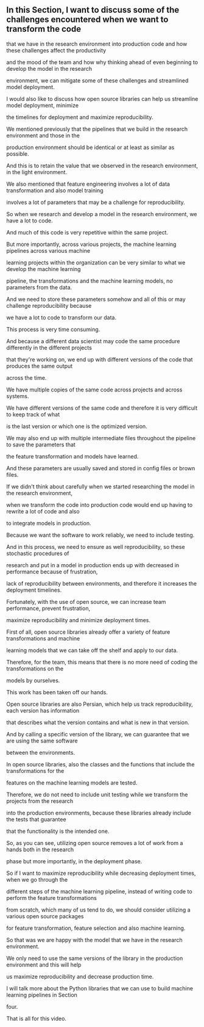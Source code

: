 ## In this Section, I want to discuss some of the challenges encountered when we want to transform the code

that we have in the research environment into production code and how these challenges affect the productivity

and the mood of the team and how why thinking ahead of even beginning to develop the model in the research

environment, we can mitigate some of these challenges and streamlined model deployment.

I would also like to discuss how open source libraries can help us streamline model deployment, minimize

the timelines for deployment and maximize reproducibility.

We mentioned previously that the pipelines that we build in the research environment and those in the

production environment should be identical or at least as similar as possible.

And this is to retain the value that we observed in the research environment, in the light environment.

We also mentioned that feature engineering involves a lot of data transformation and also model training

involves a lot of parameters that may be a challenge for reproducibility.

So when we research and develop a model in the research environment, we have a lot to code.

And much of this code is very repetitive within the same project.

But more importantly, across various projects, the machine learning pipelines across various machine

learning projects within the organization can be very similar to what we develop the machine learning

pipeline, the transformations and the machine learning models, no parameters from the data.

And we need to store these parameters somehow and all of this or may challenge reproducibility because

we have a lot to code to transform our data.

This process is very time consuming.

And because a different data scientist may code the same procedure differently in the different projects

that they're working on, we end up with different versions of the code that produces the same output

across the time.

We have multiple copies of the same code across projects and across systems.

We have different versions of the same code and therefore it is very difficult to keep track of what

is the last version or which one is the optimized version.

We may also end up with multiple intermediate files throughout the pipeline to save the parameters that

the feature transformation and models have learned.

And these parameters are usually saved and stored in config files or brown files.

If we didn't think about carefully when we started researching the model in the research environment,

when we transform the code into production code would end up having to rewrite a lot of code and also

to integrate models in production.

Because we want the software to work reliably, we need to include testing.

And in this process, we need to ensure as well reproducibility, so these stochastic procedures of

research and put in a model in production ends up with decreased in performance because of frustration,

lack of reproducibility between environments, and therefore it increases the deployment timelines.

Fortunately, with the use of open source, we can increase team performance, prevent frustration,

maximize reproducibility and minimize deployment times.

First of all, open source libraries already offer a variety of feature transformations and machine

learning models that we can take off the shelf and apply to our data.

Therefore, for the team, this means that there is no more need of coding the transformations on the

models by ourselves.

This work has been taken off our hands.

Open source libraries are also Persian, which help us track reproducibility, each version has information

that describes what the version contains and what is new in that version.

And by calling a specific version of the library, we can guarantee that we are using the same software

between the environments.

In open source libraries, also the classes and the functions that include the transformations for the

features on the machine learning models are tested.

Therefore, we do not need to include unit testing while we transform the projects from the research

into the production environments, because these libraries already include the tests that guarantee

that the functionality is the intended one.

So, as you can see, utilizing open source removes a lot of work from a hands both in the research

phase but more importantly, in the deployment phase.

So if I want to maximize reproducibility while decreasing deployment times, when we go through the

different steps of the machine learning pipeline, instead of writing code to perform the feature transformations

from scratch, which many of us tend to do, we should consider utilizing a various open source packages

for feature transformation, feature selection and also machine learning.

So that was we are happy with the model that we have in the research environment.

We only need to use the same versions of the library in the production environment and this will help

us maximize reproducibility and decrease production time.

I will talk more about the Python libraries that we can use to build machine learning pipelines in Section

four.

That is all for this video.
